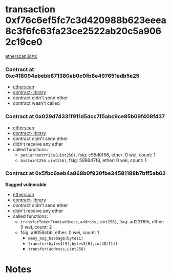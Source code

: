 # transaction 0xf76c6ef5fc7c3d420988b623eeea8c3f6fc63fa23ce2522ab20c5a9062c19ce0

[etherscan.io/tx](https://etherscan.io/tx/0xf76c6ef5fc7c3d420988b623eeea8c3f6fc63fa23ce2522ab20c5a9062c19ce0)


### Contract at 0xc418094ebebb871380ab0c0fb8e497651edb5e25

* [etherscan](https://etherscan.io/address/0xc418094ebebb871380ab0c0fb8e497651edb5e25)
* [contract-library](https://contract-library.com/contracts/Ethereum/c418094ebebb871380ab0c0fb8e497651edb5e25)
* contract didn't send ether
* contract wasn't called


### Contract at 0x029d74331f911d5dcc7f5abc9ce85b09f408f437

* [etherscan](https://etherscan.io/address/0x029d74331f911d5dcc7f5abc9ce85b09f408f437)
* [contract-library](https://contract-library.com/contracts/Ethereum/029d74331f911d5dcc7f5abc9ce85b09f408f437)
* contract didn't send ether
* didn't receive any ether
* called functions:
    * `getCurrentPrice(uint256)`, fsig: c55d0f56, ether: 0 wei, count: 1
    * `bid(uint256,uint256)`, fsig: 598647f8, ether: 0 wei, count: 1


### Contract at 0x5fbc6aeb4a868b0f930fbe34581188b7bff5ab62

**flagged vulnerable**

* [etherscan](https://etherscan.io/address/0x5fbc6aeb4a868b0f930fbe34581188b7bff5ab62)
* [contract-library](https://contract-library.com/contracts/Ethereum/5fbc6aeb4a868b0f930fbe34581188b7bff5ab62)
* contract didn't send ether
* didn't receive any ether
* called functions:
    * `transferTokenFrom(address,address,uint256)`, fsig: ad221195, ether: 0 wei, count: 2
    * fsig: a9059cbb, ether: 0 wei, count: 1
        * `many_msg_babbage(bytes1)`
        * `transfer(bytes4[9],bytes5[6],int48[11])`
        * `transfer(address,uint256)`

# Notes

